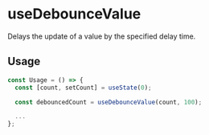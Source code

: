 # useDebounceValue

Delays the update of a value by the specified delay time.

## Usage

```ts
const Usage = () => {
  const [count, setCount] = useState(0);

  const debouncedCount = useDebounceValue(count, 100);

  ...
};
```
